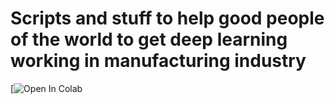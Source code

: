 # Scripts and stuff to help good people of the world to get deep learning working in manufacturing industry 

[![Open In Colab](https://colab.research.google.com/drive/1YIbWlGpB_vua9dVGKvpfIXcvp6lSMGPm?usp=sharing)
